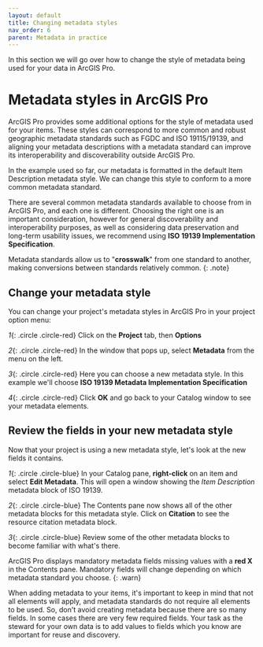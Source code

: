 ```yaml
---
layout: default
title: Changing metadata styles
nav_order: 6
parent: Metadata in practice
---
```


In this section we will go over how to change the style of metadata being used for your data in ArcGIS Pro.

# Metadata styles in ArcGIS Pro

ArcGIS Pro provides some additional options for the style of metadata used for your items. These styles can correspond to more common and robust geographic metadata standards such as FGDC and ISO 19115/19139, and aligning your metadata descriptions with a metadata standard can improve its interoperability and discoverability outside ArcGIS Pro.

In the example used so far, our metadata is formatted in the default Item Description metadata style. We can change this style to conform to a more common metadata standard.

There are several common metadata standards available to choose from in ArcGIS Pro, and each one is different. Choosing the right one is an important consideration, however for general discoverability and interoperability purposes, as well as considering data preservation and long-term usability issues, we recommend using **ISO 19139 Implementation Specification**.

Metadata standards allow us to "**crosswalk**" from one standard to another, making conversions between standards relatively common.
{: .note}

## Change your metadata style

You can change your project's metadata styles in ArcGIS Pro in your project option menu:

_1_{: .circle .circle-red} Click on the **Project** tab, then **Options**

_2_{: .circle .circle-red} In the window that pops up, select **Metadata** from the menu on the left.

_3_{: .circle .circle-red} Here you can choose a new metadata style. In this example we'll choose **ISO 19139 Metadata Implementation Specification**

_4_{: .circle .circle-red} Click **OK** and go back to your Catalog window to see your metadata elements.

## Review the fields in your new metadata style

Now that your project is using a new metadata style, let's look at the new fields it contains.

_1_{: .circle .circle-blue} In your Catalog pane, **right-click** on an item and select **Edit Metadata**. This will open a window showing the _Item Description_ metadata block of ISO 19139.

_2_{: .circle .circle-blue} The Contents pane now shows all of the other metadata blocks for this metadata style. Click on **Citation** to see the resource citation metadata block.

_3_{: .circle .circle-blue} Review some of the other metadata blocks to become familiar with what's there.

ArcGIS Pro displays mandatory metadata fields missing values with a **red X** in the Contents pane. Mandatory fields will change depending on which metadata standard you choose.
{: .warn}

When adding metadata to your items, it's important to keep in mind that not all elements will apply, and metadata standards do not require all elements to be used. So, don't avoid creating metadata because there are so many fields. In some cases there are very few required fields. Your task as the steward for your own data is to add values to fields which you know are important for reuse and discovery.
